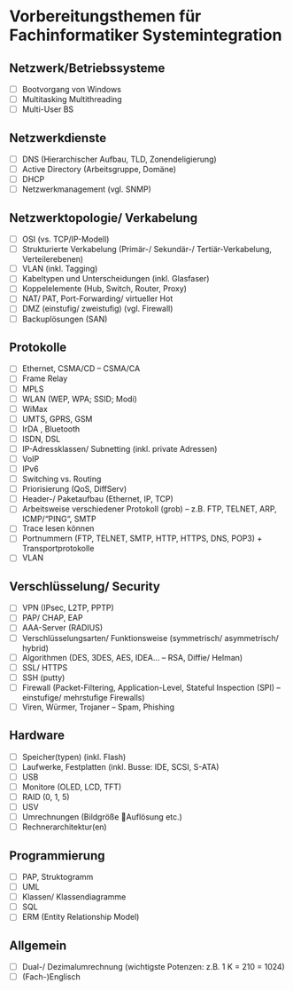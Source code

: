 # Vorbereitungsthemen für Fachinformatiker Systemintegration

## Netzwerk/Betriebssysteme
- [ ] Bootvorgang von Windows
- [ ] Multitasking Multithreading
- [ ] Multi-User BS

## Netzwerkdienste
- [ ] DNS (Hierarchischer Aufbau, TLD, Zonendeligierung)
- [ ] Active Directory (Arbeitsgruppe, Domäne)
- [ ] DHCP
- [ ] Netzwerkmanagement (vgl. SNMP)

## Netzwerktopologie/ Verkabelung
- [ ] OSI (vs. TCP/IP-Modell)
- [ ] Strukturierte Verkabelung (Primär-/ Sekundär-/ Tertiär-Verkabelung, Verteilerebenen)
- [ ] VLAN (inkl. Tagging)
- [ ] Kabeltypen und Unterscheidungen (inkl. Glasfaser)
- [ ] Koppelelemente (Hub, Switch, Router, Proxy)
- [ ] NAT/ PAT, Port-Forwarding/ virtueller Hot
- [ ] DMZ (einstufig/ zweistufig) (vgl. Firewall)
- [ ] Backuplösungen (SAN)

## Protokolle
- [ ] Ethernet, CSMA/CD – CSMA/CA
- [ ] Frame Relay
- [ ] MPLS
- [ ] WLAN (WEP, WPA; SSID; Modi)
- [ ] WiMax
- [ ] UMTS, GPRS, GSM
- [ ] IrDA , Bluetooth
- [ ] ISDN, DSL
- [ ] IP-Adressklassen/ Subnetting (inkl. private Adressen)
- [ ] VoIP
- [ ] IPv6
- [ ] Switching vs. Routing
- [ ] Priorisierung (QoS, DiffServ)
- [ ] Header-/ Paketaufbau (Ethernet, IP, TCP)
- [ ] Arbeitsweise verschiedener Protokoll (grob) – z.B. FTP, TELNET, ARP, ICMP/“PING“, SMTP
- [ ] Trace lesen können
- [ ] Portnummern (FTP, TELNET, SMTP, HTTP, HTTPS, DNS, POP3) + Transportprotokolle
- [ ] VLAN

## Verschlüsselung/ Security
- [ ] VPN (IPsec, L2TP, PPTP)
- [ ] PAP/ CHAP, EAP
- [ ] AAA-Server (RADIUS)
- [ ] Verschlüsselungsarten/ Funktionsweise (symmetrisch/ asymmetrisch/ hybrid)
- [ ] Algorithmen (DES, 3DES, AES, IDEA… – RSA, Diffie/ Helman)
- [ ] SSL/ HTTPS
- [ ] SSH (putty)
- [ ] Firewall (Packet-Filtering, Application-Level, Stateful Inspection (SPI) – einstufige/ mehrstufige Firewalls)
- [ ] Viren, Würmer, Trojaner – Spam, Phishing

## Hardware
- [ ] Speicher(typen) (inkl. Flash)
- [ ] Laufwerke, Festplatten (inkl. Busse: IDE, SCSI, S-ATA)
- [ ] USB
- [ ] Monitore (OLED, LCD, TFT)
- [ ] RAID (0, 1, 5)
- [ ] USV
- [ ] Umrechnungen (Bildgröße Auflösung etc.)
- [ ] Rechnerarchitektur(en)

## Programmierung
- [ ] PAP, Struktogramm
- [ ] UML
- [ ] Klassen/ Klassendiagramme
- [ ] SQL
- [ ] ERM (Entity Relationship Model)

## Allgemein
- [ ] Dual-/ Dezimalumrechnung (wichtigste Potenzen: z.B. 1 K = 210 = 1024)
- [ ] (Fach-)Englisch
